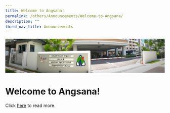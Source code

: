 ```yaml
---
title: Welcome to Angsana!
permalink: /others/Announcements/Welcome-to-Angsana/
description: ""
third_nav_title: Announcements
---
```




![](/images/About%20Us.jpg)

# Welcome to Angsana!


Click [here](https://photos.google.com/share/AF1QipP5cXuQ9Yyk-MAWMHlMDM_JZBXfV6TYXJRsf0BBuj-ZXSWJapr189d3cE0lJSQBJg?key=ZGIxMGJmSGVVZl9IRGxQNGd3UDRObzIwSlYydDRR) to read more.